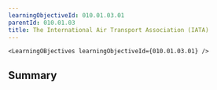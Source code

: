 ```yaml
---
learningObjectiveId: 010.01.03.01
parentId: 010.01.03
title: The International Air Transport Association (IATA)
---
```


```tsx eval
<LearningOBjectives learningObjectiveId={010.01.03.01} />
```

## Summary
